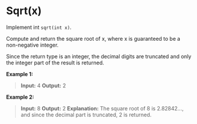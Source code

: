 # Sqrt(x)
Implement int `sqrt(int x)`.

Compute and return the square root of x, where x is guaranteed to be a non-negative integer.

Since the return type is an integer, the decimal digits are truncated and only the integer part of the result is returned.

**Example 1:**

>**Input:** 4
>**Output:** 2

**Example 2:**

>**Input:** 8
>**Output:** 2
>**Explanation:** The square root of 8 is 2.82842..., and since 
             the decimal part is truncated, 2 is returned.